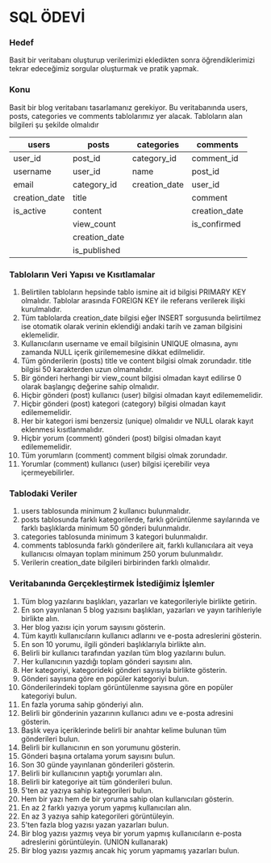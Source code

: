 # SQL ÖDEVİ

### Hedef
Basit bir veritabanı oluşturup verilerimizi ekledikten sonra öğrendiklerimizi tekrar edeceğimiz
sorgular oluşturmak ve pratik yapmak.

### Konu
Basit bir blog veritabanı tasarlamanız gerekiyor. Bu veritabanında users, posts, categories
ve comments tablolarımız yer alacak. Tabloların alan bilgileri şu şekilde olmalıdır

| users | posts | categories | comments |
| --- | --- | --- | --- |
| user_id | post_id | category_id | comment_id |
| username | user_id | name | post_id |
| email | category_id | creation_date | user_id |
| creation_date | title |  | comment |
| is_active | content |  | creation_date |
|  | view_count |  | is_confirmed |
|  | creation_date |  |  |
|  | is_published |  |  |

### Tabloların Veri Yapısı ve Kısıtlamalar
1. Belirtilen tabloların hepsinde tablo ismine ait id bilgisi PRIMARY KEY olmalıdır.
Tablolar arasında FOREIGN KEY ile referans verilerek ilişki kurulmalıdır.
2. Tüm tablolarda creation_date bilgisi eğer INSERT sorgusunda belirtilmez ise
otomatik olarak verinin eklendiği andaki tarih ve zaman bilgisini eklemelidir.
3. Kullanıcıların username ve email bilgisinin UNIQUE olmasına, aynı zamanda NULL
içerik girilememesine dikkat edilmelidir.
4. Tüm gönderilerin (posts) title ve content bilgisi olmak zorundadır. title bilgisi 50
karakterden uzun olmamalıdır.
5. Bir gönderi herhangi bir view_count bilgisi olmadan kayıt edilirse 0 olarak başlangıç
değerine sahip olmalıdır.
6. Hiçbir gönderi (post) kullanıcı (user) bilgisi olmadan kayıt edilememelidir.
7. Hiçbir gönderi (post) kategori (category) bilgisi olmadan kayıt edilememelidir.
8. Her bir kategori ismi benzersiz (unique) olmalıdır ve NULL olarak kayıt eklenmesi
kısıtlanmalıdır.
9. Hiçbir yorum (comment) gönderi (post) bilgisi olmadan kayıt edilememelidir.
10. Tüm yorumların (comment) comment bilgisi olmak zorundadır.
11. Yorumlar (comment) kullanıcı (user) bilgisi içerebilir veya içermeyebilirler.

### Tablodaki Veriler
1. users tablosunda minimum 2 kullanıcı bulunmalıdır.
2. posts tablosunda farklı kategorilerde, farklı görüntülenme sayılarında ve farklı
başlıklarda minimum 50 gönderi bulunmalıdır.
3. categories tablosunda minimum 3 kategori bulunmalıdır.
4. comments tablosunda farklı gönderilere ait, farklı kullanıcılara ait veya kullanıcısı
olmayan toplam minimum 250 yorum bulunmalıdır.
5. Verilerin creation_date bilgileri birbirinden farklı olmalıdır.

### Veritabanında Gerçekleştirmek İstediğimiz İşlemler
1. Tüm blog yazılarını başlıkları, yazarları ve kategorileriyle birlikte getirin.
2. En son yayınlanan 5 blog yazısını başlıkları, yazarları ve yayın tarihleriyle birlikte
alın.
3. Her blog yazısı için yorum sayısını gösterin.
4. Tüm kayıtlı kullanıcıların kullanıcı adlarını ve e-posta adreslerini gösterin.
5. En son 10 yorumu, ilgili gönderi başlıklarıyla birlikte alın.
6. Belirli bir kullanıcı tarafından yazılan tüm blog yazılarını bulun.
7. Her kullanıcının yazdığı toplam gönderi sayısını alın.
8. Her kategoriyi, kategorideki gönderi sayısıyla birlikte gösterin.
9. Gönderi sayısına göre en popüler kategoriyi bulun.
10. Gönderilerindeki toplam görüntülenme sayısına göre en popüler kategoriyi bulun.
11. En fazla yoruma sahip gönderiyi alın.
12. Belirli bir gönderinin yazarının kullanıcı adını ve e-posta adresini gösterin.
13. Başlık veya içeriklerinde belirli bir anahtar kelime bulunan tüm gönderileri bulun.
14. Belirli bir kullanıcının en son yorumunu gösterin.
15. Gönderi başına ortalama yorum sayısını bulun.
16. Son 30 günde yayınlanan gönderileri gösterin.
17. Belirli bir kullanıcının yaptığı yorumları alın.
18. Belirli bir kategoriye ait tüm gönderileri bulun.
19. 5'ten az yazıya sahip kategorileri bulun.
20. Hem bir yazı hem de bir yoruma sahip olan kullanıcıları gösterin.
21. En az 2 farklı yazıya yorum yapmış kullanıcıları alın.
22. En az 3 yazıya sahip kategorileri görüntüleyin.
23. 5'ten fazla blog yazısı yazan yazarları bulun.
24. Bir blog yazısı yazmış veya bir yorum yapmış kullanıcıların e-posta adreslerini
görüntüleyin. (UNION kullanarak)
25. Bir blog yazısı yazmış ancak hiç yorum yapmamış yazarları bulun.
